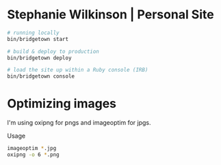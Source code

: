 # Stephanie Wilkinson | Personal Site

```sh
# running locally
bin/bridgetown start

# build & deploy to production
bin/bridgetown deploy

# load the site up within a Ruby console (IRB)
bin/bridgetown console
```


# Optimizing images

I'm using oxipng for pngs and imageoptim for jpgs.

Usage

```sh
imageoptim *.jpg
oxipng -o 6 *.png

